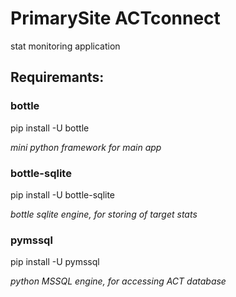 # PrimarySite ACTconnect
stat monitoring application

## Requiremants:

### bottle
pip install -U bottle

_mini python framework for main app_

### bottle-sqlite
pip install -U bottle-sqlite

_bottle sqlite engine, for storing of target stats_

### pymssql
pip install -U pymssql

_python MSSQL engine, for accessing ACT database_